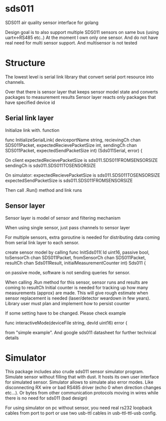 # sds011
SDS011 air quality sensor interface for golang

Design goal is to also support multiple SDS011 sensors on same bus (using uart<->RS485 etc..)
At the moment I own only one sensor. And do not have real need for multi sensor support. And multisensor is not tested

# Structure

The lowest level is serial link library that convert serial port resource into
channels.

Over that there is sensor layer that keeps sensor model state and converts packages to measurement results
Sensor layer reacts only packages that have specified device id

## Serial link layer
Initialize link with. function

func InitializeSerialLink(
  deviceportName string,
  recievingCh chan SDS011Packet,
  expectedRecievePacketSize int,
  sendingCh chan SDS011Packet,
  expectedSendPacketSize int) (Sds011Serial, error) {

On client
  expectedRecievePacketSize is sds011.SDS011FROMSENSORSIZE
  sendingCh is sds011.SDS011TOSENSORSIZE

On simulator:
  expectedRecievePacketSize is sds011.SDS011TOSENSORSIZE
  expectedSendPacketSize is sds011.SDS011FROMSENSORSIZE  

Then call .Run() method and link runs

## Sensor layer

Sensor layer is model of sensor and filtering mechanism

When using single sensor, just pass channels to sensor layer

For multiple sensors, extra goroutine is needed for distributing
data coming from serial link layer to each sensor.

create sensor model by calling
func InitSds011(
  Id uint16,
  passive bool,
  toSensorCh chan SDS011Packet,
  fromSensorCh chan SDS011Packet,
  resultCh chan Sds011Result,
  initialMeasurementCounter int) Sds011 {

on passive mode, software is not sending queries for sensor.

When calling .Run method for this sensor, sensor runs and results are coming to resultCh
Initial counter is needed for tracking up how many measurements (approx) are made. This will give rough estimate when sensor replacement is needed (laser/detector weardown in few years).  Library user must plan and implement how to persist counter

If some setting have to be changed. Please check example

func interactiveMode(deviceFile string, devId uint16) error {

from "simple example". And google sds011 datasheet for further technical details

# Simulator
This package includes also crude sds011 sensor simulator program. Simulate sensor without filling that with dust.
It hosts its own user interface for simulated sensor. Simulator allows to simulate also error modes. Like disconnecting RX wire
or bad RS485 driver (echo 0 when direction changes etc...). Or bytes from other communication protocols moving in wires while there is no need for sds011 (bad design)

For using simulator on pc without sensor, you need real rs232 loopback cables from port to port or use two usb-ttl cables in usb-ttl-ttl-usb config.

